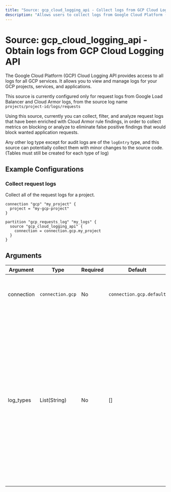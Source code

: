 ```yaml
---
title: "Source: gcp_cloud_logging_api - Collect logs from GCP Cloud Logging API"
description: "Allows users to collect logs from Google Cloud Platform (GCP) Cloud Logging API."
---
```


# Source: gcp_cloud_logging_api - Obtain logs from GCP Cloud Logging API

The Google Cloud Platform (GCP) Cloud Logging API provides access to all logs for all GCP services. It allows you to view and manage logs for your GCP projects, services, and applications.

This source is currently configured only for request logs from Google Load Balancer and Cloud Armor logs, from the source log name `projects/project-id/logs/requests`

Using this source, currently you can collect, filter, and analyze request logs that have been enriched with Cloud Armor rule findings, in order to collect metrics on blocking or analyze to eliminate false positive findings that would block wanted application requests.

Any other log type except for audit logs are of the `logEntry` type, and this source can potentially collect them with minor changes to the source code.  (Tables must still be created for each type of log)

## Example Configurations

### Collect request logs

Collect all of the request logs for a project.

```hcl
connection "gcp" "my_project" {
  project = "my-gcp-project"
}

partition "gcp_requests_log" "my_logs" {
  source "gcp_cloud_logging_api" {
    connection = connection.gcp.my_project
  }
}
```


## Arguments

| Argument   | Type             | Required | Default                  | Description                                                                                                                   |
|------------|------------------|----------|--------------------------|-------------------------------------------------------------------------------------------------------------------------------|
| connection | `connection.gcp` | No       | `connection.gcp.default` | The [GCP connection](https://hub.tailpipe.io/plugins/turbot/gcp#connection-credentials) to use to connect to the GCP account. |
| log_types  | List(String)     | No       | []                       | This could any type of non-audit log that confirms to the [logEntry data model](https://cloud.google.com/logging/docs/log-entry-data-model) and is stored in the `_Default` logging bucket in a GCP project.  The only restriction is what tables are supported in Tailpipe.  Currently the only supported type is `requests`
